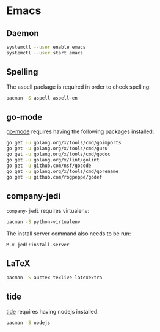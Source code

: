 Emacs
=====

Daemon
------

```bash
systemctl --user enable emacs
systemctl --user start emacs
```

Spelling
--------

The aspell package is required in order to check spelling:

```bash
pacman -S aspell aspell-en
```

go-mode
-------

[go-mode](https://github.com/dominikh/go-mode.el) requires having the following
packages installed:

```bash
go get -u golang.org/x/tools/cmd/goimports
go get -u golang.org/x/tools/cmd/guru
go get -u golang.org/x/tools/cmd/godoc
go get -u golang.org/x/lint/golint
go get -u github.com/nsf/gocode
go get -u golang.org/x/tools/cmd/gorename
go get -u github.com/rogpeppe/godef
```

company-jedi
------------

`company-jedi` requires virtualenv:

```bash
pacman -S python-virtualenv
```

The install server command also needs to be run:

```
M-x jedi:install-server
```

LaTeX
-----

```bash
pacman -S auctex texlive-latexextra
```

tide
----

[tide](https://github.com/ananthakumaran/tide) requires having nodejs installed.

```bash
pacman -S nodejs
```
